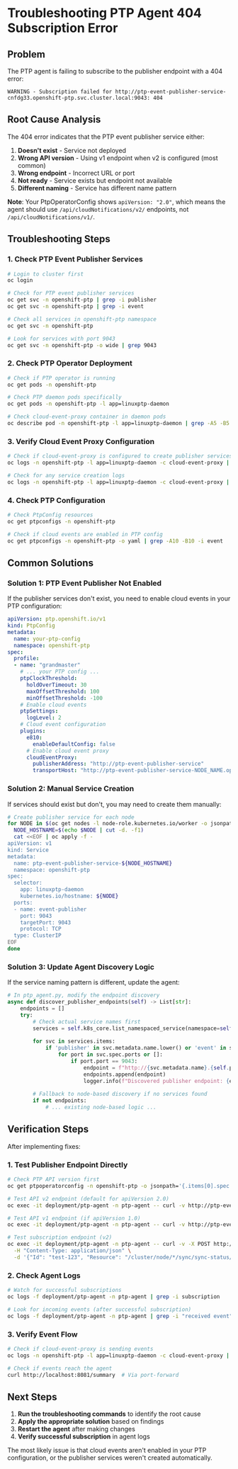 # Troubleshooting PTP Agent 404 Subscription Error

## Problem
The PTP agent is failing to subscribe to the publisher endpoint with a 404 error:
```
WARNING - Subscription failed for http://ptp-event-publisher-service-cnfdg33.openshift-ptp.svc.cluster.local:9043: 404
```

## Root Cause Analysis

The 404 error indicates that the PTP event publisher service either:
1. **Doesn't exist** - Service not deployed
2. **Wrong API version** - Using v1 endpoint when v2 is configured (most common)
3. **Wrong endpoint** - Incorrect URL or port
4. **Not ready** - Service exists but endpoint not available
5. **Different naming** - Service has different name pattern

**Note**: Your PtpOperatorConfig shows `apiVersion: "2.0"`, which means the agent should use `/api/cloudNotifications/v2/` endpoints, not `/api/cloudNotifications/v1/`.

## Troubleshooting Steps

### 1. Check PTP Event Publisher Services

```bash
# Login to cluster first
oc login

# Check for PTP event publisher services
oc get svc -n openshift-ptp | grep -i publisher
oc get svc -n openshift-ptp | grep -i event

# Check all services in openshift-ptp namespace
oc get svc -n openshift-ptp

# Look for services with port 9043
oc get svc -n openshift-ptp -o wide | grep 9043
```

### 2. Check PTP Operator Deployment

```bash
# Check if PTP operator is running
oc get pods -n openshift-ptp

# Check PTP daemon pods specifically
oc get pods -n openshift-ptp -l app=linuxptp-daemon

# Check cloud-event-proxy container in daemon pods
oc describe pod -n openshift-ptp -l app=linuxptp-daemon | grep -A5 -B5 cloud-event-proxy
```

### 3. Verify Cloud Event Proxy Configuration

```bash
# Check if cloud-event-proxy is configured to create publisher services
oc logs -n openshift-ptp -l app=linuxptp-daemon -c cloud-event-proxy | grep -i publisher

# Check for any service creation logs
oc logs -n openshift-ptp -l app=linuxptp-daemon -c cloud-event-proxy | grep -i service
```

### 4. Check PTP Configuration

```bash
# Check PtpConfig resources
oc get ptpconfigs -n openshift-ptp

# Check if cloud events are enabled in PTP config
oc get ptpconfigs -n openshift-ptp -o yaml | grep -A10 -B10 -i event
```

## Common Solutions

### Solution 1: PTP Event Publisher Not Enabled

If the publisher services don't exist, you need to enable cloud events in your PTP configuration:

```yaml
apiVersion: ptp.openshift.io/v1
kind: PtpConfig
metadata:
  name: your-ptp-config
  namespace: openshift-ptp
spec:
  profile:
  - name: "grandmaster"
    # ... your PTP config ...
    ptpClockThreshold:
      holdOverTimeout: 30
      maxOffsetThreshold: 100
      minOffsetThreshold: -100
    # Enable cloud events
    ptpSettings:
      logLevel: 2
    # Cloud event configuration
    plugins:
      e810:
        enableDefaultConfig: false
      # Enable cloud event proxy
      cloudEventProxy:
        publisherAddress: "http://ptp-event-publisher-service"
        transportHost: "http://ptp-event-publisher-service-NODE_NAME.openshift-ptp.svc.cluster.local:9043"
```

### Solution 2: Manual Service Creation

If services should exist but don't, you may need to create them manually:

```bash
# Create publisher service for each node
for NODE in $(oc get nodes -l node-role.kubernetes.io/worker -o jsonpath='{.items[*].metadata.name}'); do
  NODE_HOSTNAME=$(echo $NODE | cut -d. -f1)
  cat <<EOF | oc apply -f -
apiVersion: v1
kind: Service
metadata:
  name: ptp-event-publisher-service-${NODE_HOSTNAME}
  namespace: openshift-ptp
spec:
  selector:
    app: linuxptp-daemon
    kubernetes.io/hostname: ${NODE}
  ports:
  - name: event-publisher
    port: 9043
    targetPort: 9043
    protocol: TCP
  type: ClusterIP
EOF
done
```

### Solution 3: Update Agent Discovery Logic

If the service naming pattern is different, update the agent:

```python
# In ptp_agent.py, modify the endpoint discovery
async def discover_publisher_endpoints(self) -> List[str]:
    endpoints = []
    try:
        # Check actual service names first
        services = self.k8s_core.list_namespaced_service(namespace=self.ptp_namespace)
        
        for svc in services.items:
            if 'publisher' in svc.metadata.name.lower() or 'event' in svc.metadata.name.lower():
                for port in svc.spec.ports or []:
                    if port.port == 9043:
                        endpoint = f"http://{svc.metadata.name}.{self.ptp_namespace}.svc.cluster.local:{port.port}"
                        endpoints.append(endpoint)
                        logger.info(f"Discovered publisher endpoint: {endpoint}")
        
        # Fallback to node-based discovery if no services found
        if not endpoints:
            # ... existing node-based logic ...
```

## Verification Steps

After implementing fixes:

### 1. Test Publisher Endpoint Directly

```bash
# Check PTP API version first
oc get ptpoperatorconfig -n openshift-ptp -o jsonpath='{.items[0].spec.ptpEventConfig.apiVersion}'

# Test API v2 endpoint (default for apiVersion 2.0)
oc exec -it deployment/ptp-agent -n ptp-agent -- curl -v http://ptp-event-publisher-service-cnfdg33.openshift-ptp.svc.cluster.local:9043/api/ocloudNotifications/v2/health

# Test API v1 endpoint (if apiVersion 1.0)
oc exec -it deployment/ptp-agent -n ptp-agent -- curl -v http://ptp-event-publisher-service-cnfdg33.openshift-ptp.svc.cluster.local:9043/api/ocloudNotifications/v1/health

# Test subscription endpoint (v2)
oc exec -it deployment/ptp-agent -n ptp-agent -- curl -v -X POST http://ptp-event-publisher-service-cnfdg33.openshift-ptp.svc.cluster.local:9043/api/ocloudNotifications/v2/subscriptions \
  -H "Content-Type: application/json" \
  -d '{"Id": "test-123", "Resource": "/cluster/node/*/sync/sync-status/sync-state", "EndpointUri": "http://test:8080/event"}'
```

### 2. Check Agent Logs

```bash
# Watch for successful subscriptions
oc logs -f deployment/ptp-agent -n ptp-agent | grep -i subscription

# Look for incoming events (after successful subscription)
oc logs -f deployment/ptp-agent -n ptp-agent | grep -i "received event"
```

### 3. Verify Event Flow

```bash
# Check if cloud-event-proxy is sending events
oc logs -n openshift-ptp -l app=linuxptp-daemon -c cloud-event-proxy | grep "event sent"

# Check if events reach the agent
curl http://localhost:8081/summary  # Via port-forward
```

## Next Steps

1. **Run the troubleshooting commands** to identify the root cause
2. **Apply the appropriate solution** based on findings
3. **Restart the agent** after making changes
4. **Verify successful subscription** in agent logs

The most likely issue is that cloud events aren't enabled in your PTP configuration, or the publisher services weren't created automatically.
